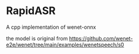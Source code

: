# RapidASR
A cpp implementation of wenet-onnx




the model is original from https://github.com/wenet-e2e/wenet/tree/main/examples/wenetspeech/s0
